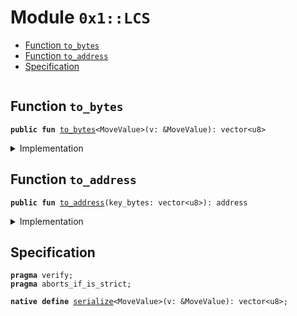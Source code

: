 
<a name="0x1_LCS"></a>

# Module `0x1::LCS`



-  [Function `to_bytes`](#0x1_LCS_to_bytes)
-  [Function `to_address`](#0x1_LCS_to_address)
-  [Specification](#@Specification_0)


<pre><code></code></pre>



<a name="0x1_LCS_to_bytes"></a>

## Function `to_bytes`



<pre><code><b>public</b> <b>fun</b> <a href="LCS.md#0x1_LCS_to_bytes">to_bytes</a>&lt;MoveValue&gt;(v: &MoveValue): vector&lt;u8&gt;
</code></pre>



<details>
<summary>Implementation</summary>


<pre><code><b>native</b> <b>public</b> <b>fun</b> <a href="LCS.md#0x1_LCS_to_bytes">to_bytes</a>&lt;MoveValue&gt;(v: &MoveValue): vector&lt;u8&gt;;
</code></pre>



</details>

<a name="0x1_LCS_to_address"></a>

## Function `to_address`



<pre><code><b>public</b> <b>fun</b> <a href="LCS.md#0x1_LCS_to_address">to_address</a>(key_bytes: vector&lt;u8&gt;): address
</code></pre>



<details>
<summary>Implementation</summary>


<pre><code><b>native</b> <b>public</b> <b>fun</b> <a href="LCS.md#0x1_LCS_to_address">to_address</a>(key_bytes: vector&lt;u8&gt;): address;
</code></pre>



</details>

<a name="@Specification_0"></a>

## Specification



<pre><code><b>pragma</b> verify;
<b>pragma</b> aborts_if_is_strict;
</code></pre>




<a name="0x1_LCS_serialize"></a>


<pre><code><b>native</b> <b>define</b> <a href="LCS.md#0x1_LCS_serialize">serialize</a>&lt;MoveValue&gt;(v: &MoveValue): vector&lt;u8&gt;;
</code></pre>
